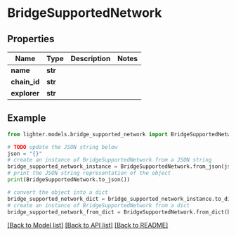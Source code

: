 # BridgeSupportedNetwork


## Properties

Name | Type | Description | Notes
------------ | ------------- | ------------- | -------------
**name** | **str** |  | 
**chain_id** | **str** |  | 
**explorer** | **str** |  | 

## Example

```python
from lighter.models.bridge_supported_network import BridgeSupportedNetwork

# TODO update the JSON string below
json = "{}"
# create an instance of BridgeSupportedNetwork from a JSON string
bridge_supported_network_instance = BridgeSupportedNetwork.from_json(json)
# print the JSON string representation of the object
print(BridgeSupportedNetwork.to_json())

# convert the object into a dict
bridge_supported_network_dict = bridge_supported_network_instance.to_dict()
# create an instance of BridgeSupportedNetwork from a dict
bridge_supported_network_from_dict = BridgeSupportedNetwork.from_dict(bridge_supported_network_dict)
```
[[Back to Model list]](../README.md#documentation-for-models) [[Back to API list]](../README.md#documentation-for-api-endpoints) [[Back to README]](../README.md)


